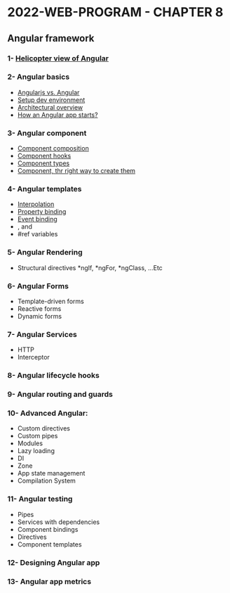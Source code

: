 # 2022-WEB-PROGRAM - CHAPTER 8

## Angular framework

### 1- [Helicopter view of Angular](https://medium.com/geekculture/helicopter-view-of-angular-636d52994b77)
### 2- Angular basics
- [Angularjs vs. Angular](https://medium.com/geekculture/helicopter-view-of-angular-636d52994b77#1ce5)
- [Setup dev environment](https://famzil.medium.com/vv-how-to-set-up-local-angular-environment-4d6e0cec48ed?source=your_stories_page-------------------------------------)
- [Architectural overview](https://medium.com/geekculture/angular-architectural-overview-94d41edd32d1?source=your_stories_page-------------------------------------)
- [How an Angular app starts?](https://famzil.medium.com/how-does-an-angular-app-start-f7032e5655bb?source=your_stories_page-------------------------------------)

### 3- Angular component
- [Component composition](https://levelup.gitconnected.com/angular-component-composition-eb292aad1f3d?source=your_stories_page-------------------------------------)
- [Component hooks](https://medium.com/geekculture/angular-component-hooks-6fa0d9279d60)
- [Component types](https://medium.com/geekculture/angular-component-types-4b9c57877639?source=your_stories_page-------------------------------------)
- [Component, thr right way to create them](https://medium.com/javascript-in-plain-english/the-right-way-to-create-angular-components-69228c5cc0fd?source=your_stories_page-------------------------------------)

### 4- Angular templates
- [Interpolation](https://medium.com/javascript-in-plain-english/angular-template-powers-1-1af3b1f69981?source=your_stories_page-------------------------------------)
- [Property binding](https://medium.com/javascript-in-plain-english/angular-template-powers-1-1af3b1f69981?source=your_stories_page-------------------------------------)
- [Event binding](https://medium.com/javascript-in-plain-english/angular-template-powers-1-1af3b1f69981?source=your_stories_page-------------------------------------)
- <ng-container>, <ng-template> and <ng-content>
- #ref variables

### 5- Angular Rendering
- Structural directives *ngIf, *ngFor, *ngClass, …Etc

### 6- Angular Forms
- Template-driven forms
- Reactive forms
- Dynamic forms

### 7- Angular Services
- HTTP
- Interceptor

### 8- Angular lifecycle hooks

### 9- Angular routing and guards

### 10- Advanced Angular:
- Custom directives
- Custom pipes
- Modules
- Lazy loading
- DI
- Zone
- App state management
- Compilation System

### 11- Angular testing
- Pipes
- Services with dependencies
- Component bindings
- Directives
- Component templates

### 12- Designing Angular app

### 13- Angular app metrics
